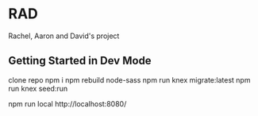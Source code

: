 # RAD
Rachel, Aaron and David's project

## Getting Started in Dev Mode

clone repo
npm i
npm rebuild node-sass
npm run knex migrate:latest
npm run knex seed:run

npm run local
http://localhost:8080/